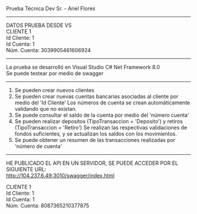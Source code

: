 Prueba Técnica Dev Sr. - Ariel Flores  

******************************
DATOS PRUEBA DESDE VS  
CLIENTE 1  
Id Cliente: 1  
Id Cuenta: 1  
Núm. Cuenta: 3039905461606924  

--------------------------------------------------------------------
  
La prueba se desarrolló en Visual Studio C# Net Framework 8.0  
Se puede testear por medio de swagger  
  
--------------------------------------------------------------------
  
1. Se pueden crear nuevos clientes
2. Se pueden crear nuevas cuentas bancarias asociadas al cliente por medio del 'Id Cliente'
	Los números de cuenta se crean automáticamente validando que no existan.
3. Se puede consultar el saldo de la cuenta por medio del 'número cuenta'
4. Se pueden realizar depositos (TipoTransaccion = 'Deposito') y retiros (TipoTransaccion = 'Retiro')
	Se realizan las respectivas validaciones de fondos suficientes, y se actualizan los saldos con los movimientos.
5. Se puede obtener un resumen de las transacciones realizadas por 'número de cuenta'
  
-----------------------------------------------------------------------------
  
HE PUBLICADO EL API EN UN SERVIDOR, SE PUEDE ACCEDER POR EL SIGUIENTE URL:  
http://104.237.6.49:3010/swagger/index.html  
  
CLIENTE 1  
Id Cliente: 1  
Id Cuenta: 1  
Núm. Cuenta: 8087365210377875  
